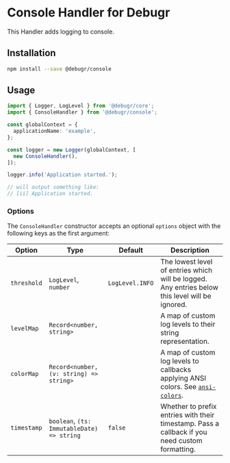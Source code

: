 Console Handler for Debugr
==============================

This Handler adds logging to console.

## Installation

```bash
npm install --save @debugr/console
```

## Usage

```typescript
import { Logger, LogLevel } from '@debugr/core';
import { ConsoleHandler } from '@debugr/console';

const globalContext = {
  applicationName: 'example',
};

const logger = new Logger(globalContext, [
  new ConsoleHandler(),
]);

logger.info('Application started.');

// will output something like:
// [ii] Application started.
```

### Options

The `ConsoleHandler` constructor accepts an optional `options` object
with the following keys as the first argument:

| Option      | Type                                       | Default         | Description                                                                                     |
|-------------|--------------------------------------------|-----------------|-------------------------------------------------------------------------------------------------|
| `threshold` | `LogLevel`, `number`                       | `LogLevel.INFO` | The lowest level of entries which will be logged. Any entries below this level will be ignored. |
| `levelMap`  | `Record<number, string>`                   |                 | A map of custom log levels to their string representation.                                      |
| `colorMap`  | `Record<number, (v: string) => string>`    |                 | A map of custom log levels to callbacks applying ANSI colors. See [`ansi-colors`].              |
| `timestamp` | `boolean`, `(ts: ImmutableDate) => string` | `false`         | Whether to prefix entries with their timestamp. Pass a callback if you need custom formatting.  |

[`ansi-colors`]: https://www.npmjs.com/package/ansi-colors
